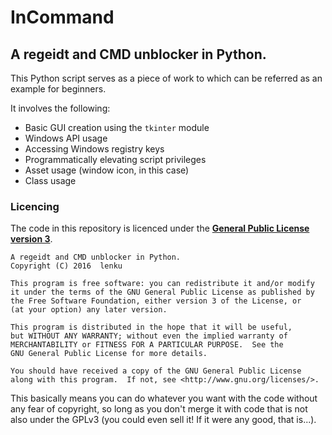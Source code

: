 # InCommand
## A regeidt and CMD unblocker in Python.

This Python script serves as a piece of work to which can be referred as an example for beginners.

It involves the following:
- Basic GUI creation using the `tkinter` module
- Windows API usage
- Accessing Windows registry keys
- Programmatically elevating script privileges
- Asset usage (window icon, in this case)
- Class usage

### Licencing
The code in this repository is licenced under the **[General Public License version 3](http://www.gnu.org/licenses/gpl-3.0.en.html)**.
```
A regeidt and CMD unblocker in Python.
Copyright (C) 2016  lenku

This program is free software: you can redistribute it and/or modify
it under the terms of the GNU General Public License as published by
the Free Software Foundation, either version 3 of the License, or
(at your option) any later version.

This program is distributed in the hope that it will be useful,
but WITHOUT ANY WARRANTY; without even the implied warranty of
MERCHANTABILITY or FITNESS FOR A PARTICULAR PURPOSE.  See the
GNU General Public License for more details.

You should have received a copy of the GNU General Public License
along with this program.  If not, see <http://www.gnu.org/licenses/>.
```
This basically means you can do whatever you want with the code without any fear of copyright, so long as you don't merge it with code that is not also under the GPLv3 (you could even sell it! If it were any good, that is...).
